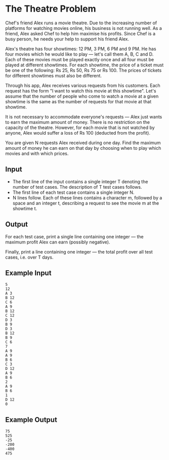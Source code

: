 # The Theatre Problem

Chef's friend Alex runs a movie theatre. Due to the increasing number of platforms for watching movies online, his business is not running well. As a friend, Alex asked Chef to help him maximise his profits. Since Chef is a busy person, he needs your help to support his friend Alex.

Alex's theatre has four showtimes: 12 PM, 3 PM, 6 PM and 9 PM. He has four movies which he would like to play ― let's call them A, B, C and D. Each of these movies must be played exactly once and all four must be played at different showtimes. For each showtime, the price of a ticket must be one of the following: Rs 25, Rs 50, Rs 75 or Rs 100. The prices of tickets for different showtimes must also be different.

Through his app, Alex receives various requests from his customers. Each request has the form "I want to watch this movie at this showtime". Let's assume that the number of people who come to watch a movie at a given showtime is the same as the number of requests for that movie at that showtime.

It is not necessary to accommodate everyone's requests ― Alex just wants to earn the maximum amount of money. There is no restriction on the capacity of the theatre. However, for each movie that is not watched by anyone, Alex would suffer a loss of Rs 100 (deducted from the profit).

You are given N requests Alex received during one day. Find the maximum amount of money he can earn on that day by choosing when to play which movies and with which prices.

## Input

- The first line of the input contains a single integer T denoting the number of test cases. The description of T test cases follows.
- The first line of each test case contains a single integer N.
- N lines follow. Each of these lines contains a character m, followed by a space and an integer t, describing a request to see the movie m at the showtime t.

## Output

For each test case, print a single line containing one integer ― the maximum profit Alex can earn (possibly negative).

Finally, print a line containing one integer ― the total profit over all test cases, i.e. over T days.

## Example Input

```
5
12
A 3
B 12
C 6
A 9
B 12
C 12
D 3
B 9
D 3
B 12
B 9
C 6
7
A 9
A 9
B 6
C 3
D 12
A 9
B 6
2
A 9
B 6
1
D 12
0
```

## Example Output

```
75
525
-25
-200
-400
475
```
